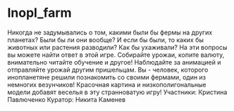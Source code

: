 # Inopl_farm
Никогда не задумывались о том, какими были бы фермы на других планетах? Были бы ли они вообще? И если бы были, то каких бы животных или растения разводили? Как бы ухаживали? На эти вопросы вы можете найти ответ в этой игре. Собирайте урожаи, копите валюту, внимательно читайте обучение и другое! Наблюдайте за анимацией и отправляйте урожай другим пришельцам. Вы - человек, которого инопланетяне решили познакомить со своими фермами, один из немногих везунчиков! Красочная картина и низкополигональные модели добавят веселья в эту странноватую игру!
Участники: Кристина Павлюченко
Куратор: Никита Каменев
